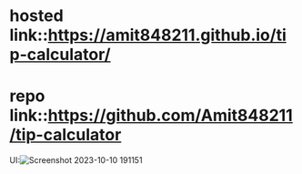 # hosted link::https://amit848211.github.io/tip-calculator/
# repo link::https://github.com/Amit848211/tip-calculator
UI:![Screenshot 2023-10-10 191151](https://github.com/Amit848211/tip-calculator/assets/111532901/d328f8b8-1f6d-4813-a631-bb3c10082fb0)
